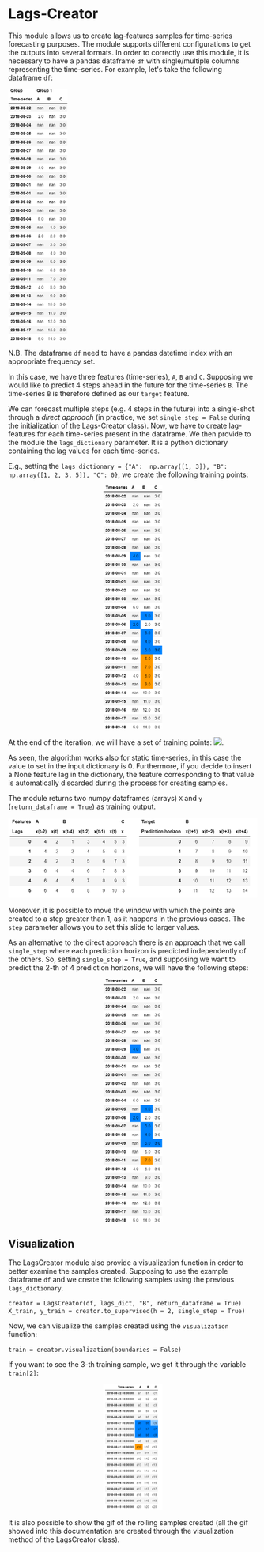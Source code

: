 # Lags-Creator

This module allows us to create lag-features samples for time-series forecasting purposes. The module supports different configurations to get the outputs into several formats. In order to correctly use this module, it is necessary to have a pandas dataframe `df` with single/multiple columns representing the time-series. For example, let's take the following dataframe `df`:

<img src="./images/dataframe.png" width="120">

N.B. The dataframe `df` need to have a pandas datetime index with an appropriate frequency set.

In this case, we have three features (time-series), `A`, `B` and `C`. Supposing we would like to predict 4 steps ahead in the future for the time-series `B`. The time-series `B` is therefore defined as our `target` feature. 

We can forecast multiple steps (e.g. 4 steps in the future) into a single-shot through a *direct approach* (in practice, we set `single_step = False` during the initialization of the Lags-Creator class). Now, we have to create lag-features for each time-series present in the dataframe. We then provide to the module the `lags_dictionary` parameter. It is a python dictionary containing the lag values for each time-series. 

E.g., setting the `lags_dictionary = {"A":  np.array([1, 3]), "B": np.array([1, 2, 3, 5]), "C": 0}`, we create the following training points:

<p align="center">
<img src="./images/gif1.gif" width="120">
</p>

At the end of the iteration, we will have a set of training points: <img src="https://render.githubusercontent.com/render/math?math=X=\{(x_1, y_1), ..., (x_7, y_7)\}">. 

As seen, the algorithm works also for static time-series, in this case the value to set in the input dictionary is 0. Furthermore, if you decide to insert a None feature lag in the dictionary, the feature corresponding to that value is automatically discarded during the process for creating samples.

The module returns two numpy dataframes (arrays) `X` and `y` (`return_dataframe = True`) as training output. 

<p align="center">
<img src="./images/output_dataframe.png" width="600">
</p>

Moreover, it is possible to move the window with which the points are created to a step greater than 1, as it happens in the previous cases. The `step` parameter allows you to set this slide to larger values.

As an alternative to the direct approach there is an approach that we call `single_step` where each prediction horizon is predicted independently of the others. So, setting `single_step = True`, and supposing we want to predict the 2-th of 4 prediction horizons, we will have the following steps:

<p align="center">
<img src="./images/gif2.gif" width="120">
</p>

## Visualization

The LagsCreator module also provide a visualization function in order to better examine the samples created. Supposing to use the example dataframe `df` and we create the following samples using the previous `lags_dictionary`.

    creator = LagsCreator(df, lags_dict, "B", return_dataframe = True)
    X_train, y_train = creator.to_supervised(h = 2, single_step = True)
                                                                   
Now, we can visualize the samples created using the `visualization` function:

    train = creator.visualization(boundaries = False)
    
If you want to see the 3-th training sample, we get it through the variable `train[2]`: 

<p align="center">
<img src="./images/visualization.png" width="120">
</p>

It is also possible to show the gif of the rolling samples created (all the gif showed into this documentation are created through the visualization method of the LagsCreator class).